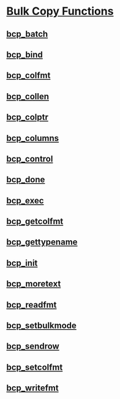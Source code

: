 # [Bulk Copy Functions](sql-server-driver-extensions-bulk-copy-functions.md)
## [bcp_batch](bcp-batch.md)
## [bcp_bind](bcp-bind.md)
## [bcp_colfmt](bcp-colfmt.md)
## [bcp_collen](bcp-collen.md)
## [bcp_colptr](bcp-colptr.md)
## [bcp_columns](bcp-columns.md)
## [bcp_control](bcp-control.md)
## [bcp_done](bcp-done.md)
## [bcp_exec](bcp-exec.md)
## [bcp_getcolfmt](bcp-getcolfmt.md)
## [bcp_gettypename](bcp-gettypename.md)
## [bcp_init](bcp-init.md)
## [bcp_moretext](bcp-moretext.md)
## [bcp_readfmt](bcp-readfmt.md)
## [bcp_setbulkmode](bcp-setbulkmode.md)
## [bcp_sendrow](bcp-sendrow.md)
## [bcp_setcolfmt](bcp-setcolfmt.md)
## [bcp_writefmt](bcp-writefmt.md)
